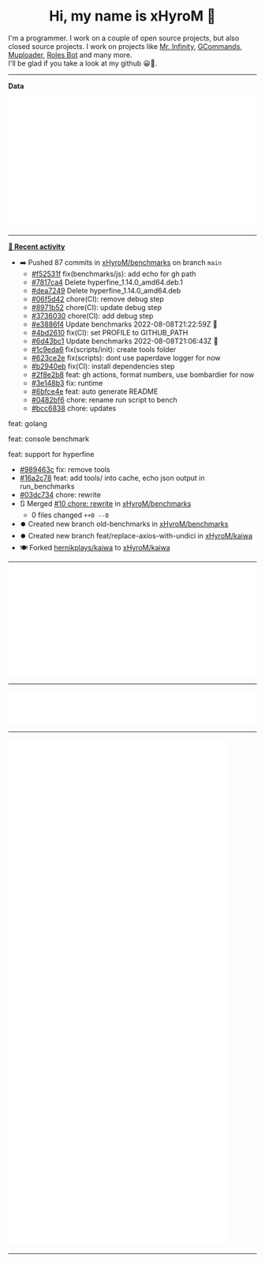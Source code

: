 <p align="center">
    <!-- <img src="https://avatars.githubusercontent.com/u/56601352" width="192" alt="hyro's pfp" /> -->
    <h1 align="center">Hi, my name is xHyroM 👋</h1>
</p>

I'm a programmer. I work on a couple of open source projects, but also closed source projects. I work on projects like [Mr. Infinity](https://discord.com/oauth2/authorize?client_id=720321585625694239&scope=bot%20applications.commands&permissions=8&redirect_uri=https://blobs.gq/imanager&prompt=consent&response_type=code), [GCommands](https://github.com/Garlic-Team/GCommands), [Muploader](https://github.com/xHyroM/Muploader), [Roles Bot](https://github.com/xHyroM/roles-bot) and many more.  
I'll be glad if you take a look at my github 😀👀.

___
**Data**

<img src="https://github.com/xHyroM/xHyroM/blob/master/.cache/base.svg">

___

**[📰 Recent activity](https://github.com/xHyroM)**
* ➡️ Pushed 87 commits in [xHyroM/benchmarks](https://github.com/xHyroM/benchmarks) on branch `main`
  * [#f52531f](https://github.com/xHyroM/benchmarks/commit/f52531f) fix(benchmarks/js): add echo for gh path
  * [#7817ca4](https://github.com/xHyroM/benchmarks/commit/7817ca4) Delete hyperfine_1.14.0_amd64.deb.1
  * [#dea7249](https://github.com/xHyroM/benchmarks/commit/dea7249) Delete hyperfine_1.14.0_amd64.deb
  * [#06f5d42](https://github.com/xHyroM/benchmarks/commit/06f5d42) chore(CI): remove debug step
  * [#8971b52](https://github.com/xHyroM/benchmarks/commit/8971b52) chore(CI): update debug step
  * [#3736030](https://github.com/xHyroM/benchmarks/commit/3736030) chore(CI): add debug step
  * [#e3886f4](https://github.com/xHyroM/benchmarks/commit/e3886f4) Update benchmarks 2022-08-08T21:22:59Z 🚀
  * [#4bd2610](https://github.com/xHyroM/benchmarks/commit/4bd2610) fix(CI): set PROFILE to GITHUB_PATH
  * [#6d43bc1](https://github.com/xHyroM/benchmarks/commit/6d43bc1) Update benchmarks 2022-08-08T21:06:43Z 🚀
  * [#1c9eda6](https://github.com/xHyroM/benchmarks/commit/1c9eda6) fix(scripts/init): create tools folder
  * [#623ce2e](https://github.com/xHyroM/benchmarks/commit/623ce2e) fix(scripts): dont use paperdave logger for now
  * [#b2940eb](https://github.com/xHyroM/benchmarks/commit/b2940eb) fix(CI): install dependencies step
  * [#2f8e2b8](https://github.com/xHyroM/benchmarks/commit/2f8e2b8) feat: gh actions, format numbers, use bombardier for now
  * [#3e148b3](https://github.com/xHyroM/benchmarks/commit/3e148b3) fix: runtime
  * [#6bfce4e](https://github.com/xHyroM/benchmarks/commit/6bfce4e) feat: auto generate README
  * [#0482bf6](https://github.com/xHyroM/benchmarks/commit/0482bf6) chore: rename run script to bench
  * [#bcc6838](https://github.com/xHyroM/benchmarks/commit/bcc6838) chore: updates

feat: golang

feat: console benchmark

feat: support for hyperfine
  * [#989463c](https://github.com/xHyroM/benchmarks/commit/989463c) fix: remove tools
  * [#16a2c78](https://github.com/xHyroM/benchmarks/commit/16a2c78) feat: add tools/ into cache, echo json output in run_benchmarks
  * [#03dc734](https://github.com/xHyroM/benchmarks/commit/03dc734) chore: rewrite
* 🔃 Merged [#10 chore: rewrite](https://github.com/xHyroM/benchmarks/pull/10) in [xHyroM/benchmarks](https://github.com/xHyroM/benchmarks)
  * 0 files changed `++0 --0`
* ⏺️ Created new branch old-benchmarks in [xHyroM/benchmarks](https://github.com/xHyroM/benchmarks)
* ⏺️ Created new branch feat/replace-axios-with-undici in [xHyroM/kaiwa](https://github.com/xHyroM/kaiwa)
* 🍽️ Forked [hernikplays/kaiwa](https://github.com/hernikplays/kaiwa) to [xHyroM/kaiwa](https://github.com/xHyroM/kaiwa)


___

<img src="https://github.com/xHyroM/xHyroM/blob/master/.cache/isocalendar.svg">

___

<img src="https://github.com/xHyroM/xHyroM/blob/master/.cache/languages.svg">

___

<img src="https://github.com/xHyroM/xHyroM/blob/master/.cache/achievements.svg">

___
